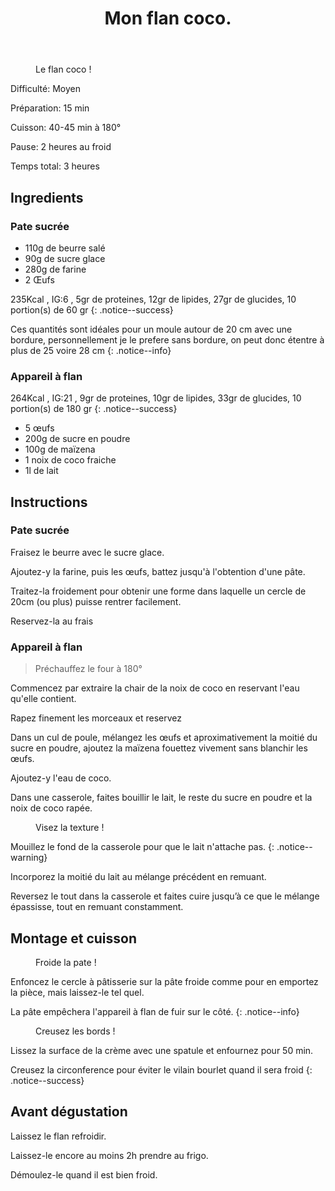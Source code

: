 ﻿---
title: "Mon flan coco."
excerpt: |
  Dérivé du flan parisien, explosion de saveur en bouche. Une recette à la noix de coco fraiche !.

category: Patisserie
classes: wide
comments: true
tags: 
  - Patisserie
  - Flan
  - Coco
  - Recette
header:
  teaser: /assets/images/20231002_200005.webp
  image_description: "Une belle part de flan coco."
---

<figure style="width: 300px" class="align-right">
  <img src="{{ site.url }}{{ site.baseurl }}/assets/images/20231002_065455.webp" alt="">
  <figcaption>Le flan coco !</figcaption>
</figure> 

<i class="fas fa-signal"> </i> Difficulté: Moyen

<i class="fas fa-balance-scale-left"> </i> Préparation: 15 min

<i class="fas fa-burn"> </i> Cuisson: 40-45 min à 180°

<i class="fas fa-pause"> </i> Pause: 2 heures au froid

<i class="fas fa-stopwatch"> </i> Temps total: 3 heures

## Ingredients

### Pate sucrée

* 110g de beurre salé
* 90g de sucre glace
* 280g de farine
* 2 Œufs

235Kcal , IG:6 , 5gr de proteines, 12gr de lipides, 27gr de glucides, 10 portion(s) de  60 gr
{: .notice--success}

Ces quantités sont  idéales pour un moule autour de 20 cm avec une bordure, personnellement je le prefere sans bordure, on peut donc étentre à plus de 25 voire 28 cm
{: .notice--info}

### Appareil à flan

264Kcal , IG:21 , 9gr de proteines, 10gr de lipides, 33gr de glucides, 10 portion(s) de  180 gr
{: .notice--success}

* 5 œufs
* 200g de sucre en poudre
* 100g de maïzena
* 1 noix de coco fraiche
* 1l de lait

## Instructions

### Pate sucrée

Fraisez le beurre avec le sucre glace.

Ajoutez-y la farine, puis les œufs, battez jusqu'à l'obtention d'une pâte.

Traitez-la froidement pour obtenir une forme dans laquelle un cercle de 20cm (ou plus) puisse rentrer facilement.

Reservez-la au frais

### Appareil à flan

> Préchauffez le four à 180°

Commencez par extraire la chair de la noix de coco en reservant l'eau qu'elle contient.

Rapez finement les morceaux et reservez

Dans un cul de poule, mélangez les œufs et aproximativement la moitié du sucre en poudre, ajoutez la maïzena fouettez vivement sans blanchir les œufs.

Ajoutez-y l'eau de coco.

Dans une casserole, faites bouillir le lait, le reste du sucre en poudre et la noix de coco rapée.

<figure style="width: 200px" class="align-left">
  <img src="{{ site.url }}{{ site.baseurl }}/assets/images/20231001_183630.webp" alt="">
  <figcaption>Visez la texture !</figcaption>
</figure> 

Mouillez le fond de la casserole pour que le lait n'attache pas.
{: .notice--warning}

Incorporez la moitié du lait au mélange précédent en remuant.

Reversez le tout dans la casserole et faites cuire jusqu’à ce que le mélange épassisse, tout en remuant constamment.



## Montage et cuisson

<figure style="width: 200px" class="align-right">
  <img src="{{ site.url }}{{ site.baseurl }}/assets/images/20231001_183635.webp" alt="">
  <figcaption>Froide la pate !</figcaption>
</figure> 

Enfoncez le cercle à pâtisserie sur la pâte froide comme pour en emportez la pièce, mais laissez-le tel quel.

La pâte empêchera l'appareil à flan de fuir sur le côté.
{: .notice--info}



<figure style="width: 200px" class="align-left">
  <img src="{{ site.url }}{{ site.baseurl }}/assets/images/20231001_184353.webp" alt="">
  <figcaption>Creusez les bords !</figcaption>
</figure> 

Lissez la surface de la crème avec une spatule et enfournez pour 50 min.

Creusez la circonference pour éviter le vilain bourlet quand il sera froid
{: .notice--success}




## Avant dégustation

Laissez le flan refroidir.

Laissez-le encore au moins 2h prendre au frigo.

Démoulez-le quand il est bien froid.

